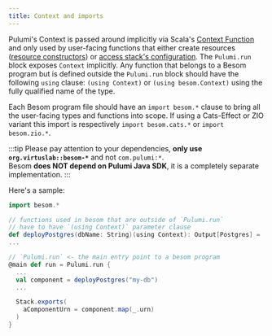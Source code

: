 ```yaml
---
title: Context and imports
---
```


Pulumi's Context is passed around implicitly via Scala's [Context Function](https://docs.scala-lang.org/scala3/reference/contextual/context-functions.html) and only used by user-facing functions that either create resources ([resource constructors](basics.md#resources)) or [access stack's configuration](basics.md#configuration-and-secrets).
The `Pulumi.run` block exposes `Context` implicitly. Any function that belongs to a Besom program but is defined outside
the `Pulumi.run` block should have the following `using` clause: `(using Context)` or `(using besom.Context)` using the fully qualified name of the type.

Each Besom program file should have an `import besom.*` clause to bring all the user-facing types and functions into scope. 
If using a Cats-Effect or ZIO variant this import is respectively `import besom.cats.*` or `import besom.zio.*`.

:::tip
Please pay attention to your dependencies, **only use `org.virtuslab::besom-*`** and not `com.pulumi:*`.<br/>
Besom **does NOT depend on Pulumi Java SDK**, it is a completely separate implementation.
:::

Here's a sample:

```scala
import besom.*

// functions used in besom that are outside of `Pulumi.run` 
// have to have `(using Context)` parameter clause
def deployPostgres(dbName: String)(using Context): Output[Postgres] =
...

// `Pulumi.run` <- the main entry point to a besom program
@main def run = Pulumi.run {
  ...
  val component = deployPostgres("my-db")
  ...

  Stack.exports(
    aComponentUrn = component.map(_.urn)
  )
}
```